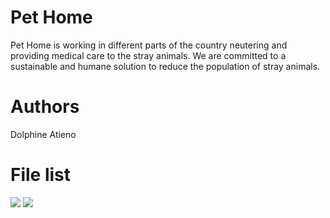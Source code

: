 # Pet Home
Pet Home is working in different parts of the country neutering and providing medical care to the stray animals. We are committed to a sustainable and humane solution to reduce the population of stray animals.
# Authors
Dolphine Atieno
# File list
![](https://miro.medium.com/max/700/1*6lGiuTY6uc2oHJk5qfcRHg.png)
![](https://bit.ly/3btmpjp)
